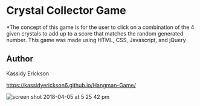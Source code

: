 # Crystal Collector Game
*The concept of this game is for the user to click on a combination of the 4 given crystals to add up to a score that matches the random generated number. This game was made using HTML, CSS, Javascript, and jQuery

## Author
Kassidy Erickson

https://kassidyerickson6.github.io/Hangman-Game/

![screen shot 2018-04-05 at 5 25 42 pm](https://user-images.githubusercontent.com/30784677/38398194-e64705ea-38f6-11e8-9361-137305f7d9c4.png)
